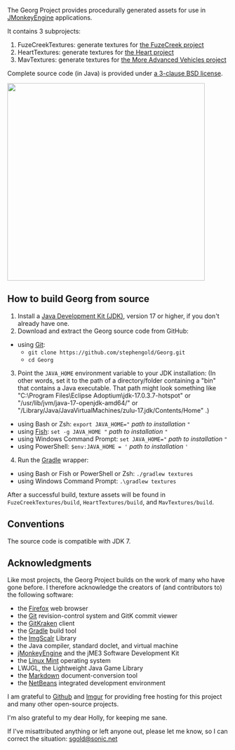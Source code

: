 The Georg Project provides procedurally generated assets
for use in [JMonkeyEngine][jme] applications.

It contains 3 subprojects:

1. FuzeCreekTextures: generate textures for [the FuzeCreek project][fuzecreek]
2. HeartTextures: generate textures for [the Heart project][heart]
3. MavTextures: generate textures for [the More Advanced Vehicles project][mav]

Complete source code (in Java) is provided under
[a 3-clause BSD license][license].

<img height="450" src="https://i.imgur.com/4B5J8jU.png">

<a name="build"></a>

## How to build Georg from source

1. Install a [Java Development Kit (JDK)][adoptium],
   version 17 or higher,
   if you don't already have one.
2. Download and extract the Georg source code from GitHub:
  + using [Git]:
    + `git clone https://github.com/stephengold/Georg.git`
    + `cd Georg`
3. Point the `JAVA_HOME` environment variable to your JDK installation:
   (In other words, set it to the path of a directory/folder
   containing a "bin" that contains a Java executable.
   That path might look something like
   "C:\Program Files\Eclipse Adoptium\jdk-17.0.3.7-hotspot"
   or "/usr/lib/jvm/java-17-openjdk-amd64/" or
   "/Library/Java/JavaVirtualMachines/zulu-17.jdk/Contents/Home" .)
  + using Bash or Zsh: `export JAVA_HOME="` *path to installation* `"`
  + using [Fish]: `set -g JAVA_HOME "` *path to installation* `"`
  + using Windows Command Prompt: `set JAVA_HOME="` *path to installation* `"`
  + using PowerShell: `$env:JAVA_HOME = '` *path to installation* `'`
4. Run the [Gradle] wrapper:
  + using Bash or Fish or PowerShell or Zsh: `./gradlew textures`
  + using Windows Command Prompt: `.\gradlew textures`

After a successful build,
texture assets will be found in `FuzeCreekTextures/build`,
`HeartTextures/build`, and `MavTextures/build`.

<a name="conventions"></a>

## Conventions

The source code is compatible with JDK 7.


<a name="acks"></a>

## Acknowledgments

Like most projects, the Georg Project builds on the work of many who
have gone before.  I therefore acknowledge the creators of (and contributors to)
the following software:

+ the [Firefox] web browser
+ the [Git] revision-control system and GitK commit viewer
+ the [GitKraken] client
+ the [Gradle] build tool
+ the [ImgScalr] Library
+ the Java compiler, standard doclet, and virtual machine
+ [jMonkeyEngine][jme] and the jME3 Software Development Kit
+ the [Linux Mint][mint] operating system
+ LWJGL, the Lightweight Java Game Library
+ the [Markdown] document-conversion tool
+ the [NetBeans] integrated development environment

I am grateful to [Github] and [Imgur]
for providing free hosting for this project
and many other open-source projects.

I'm also grateful to my dear Holly, for keeping me sane.

If I've misattributed anything or left anyone out, please let me know, so I can
correct the situation: sgold@sonic.net


[adoptium]: https://adoptium.net/releases.html "Adoptium Project"
[ant]: https://ant.apache.org "Apache Ant Project"
[bsd3]: https://opensource.org/licenses/BSD-3-Clause "3-Clause BSD License"
[firefox]: https://www.mozilla.org/en-US/firefox "Firefox"
[fish]: https://fishshell.com/ "Fish command-line shell"
[fuzecreek]: https://github.com/stephengold/FuzeCreek "Fuze Creek Project"
[git]: https://git-scm.com "Git"
[github]: https://github.com "GitHub"
[gitkraken]: https://www.gitkraken.com "GitKraken client"
[gradle]: https://gradle.org "Gradle Project"
[heart]: https://github.com/stephengold/Heart "Heart Project"
[imgscalr]: https://github.com/rkalla/imgscalr "ImgScalr Library"
[imgur]: https://imgur.com/ "Imgur"
[jme]: https://jmonkeyengine.org "jMonkeyEngine Project"
[license]: https://github.com/stephengold/Georg/blob/master/LICENSE "Georg license"
[markdown]: https://daringfireball.net/projects/markdown "Markdown Project"
[mav]: https://github.com/stephengold/jme-vehicles "More Advanced Vehicles Project"
[minie]: https://github.com/stephengold/Minie "Minie Project"
[mint]: https://linuxmint.com "Linux Mint Project"
[netbeans]: https://netbeans.org "NetBeans Project"
[utilities]: https://github.com/stephengold/jme3-utilities "Jme3-utilities Project"
